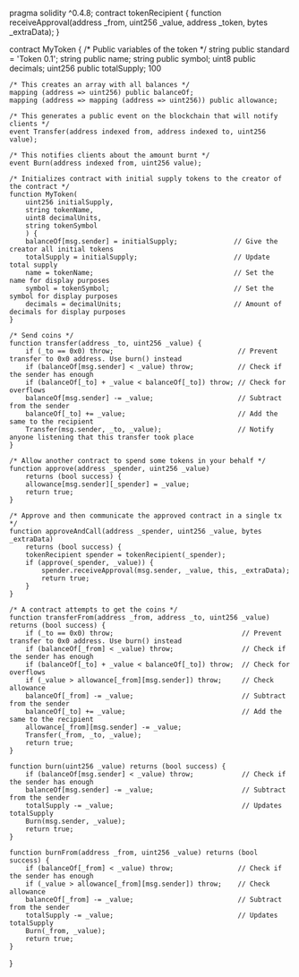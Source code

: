 pragma solidity ^0.4.8;
contract tokenRecipient { function receiveApproval(address _from, uint256 _value, address _token, bytes _extraData); }

contract MyToken {
    /* Public variables of the token */
    string public standard = 'Token 0.1';
    string public name;
    string public symbol;
    uint8 public decimals;
    uint256 public totalSupply; 100

    /* This creates an array with all balances */
    mapping (address => uint256) public balanceOf;
    mapping (address => mapping (address => uint256)) public allowance;

    /* This generates a public event on the blockchain that will notify clients */
    event Transfer(address indexed from, address indexed to, uint256 value);

    /* This notifies clients about the amount burnt */
    event Burn(address indexed from, uint256 value);

    /* Initializes contract with initial supply tokens to the creator of the contract */
    function MyToken(
        uint256 initialSupply,
        string tokenName,
        uint8 decimalUnits,
        string tokenSymbol
        ) {
        balanceOf[msg.sender] = initialSupply;              // Give the creator all initial tokens
        totalSupply = initialSupply;                        // Update total supply
        name = tokenName;                                   // Set the name for display purposes
        symbol = tokenSymbol;                               // Set the symbol for display purposes
        decimals = decimalUnits;                            // Amount of decimals for display purposes
    }

    /* Send coins */
    function transfer(address _to, uint256 _value) {
        if (_to == 0x0) throw;                               // Prevent transfer to 0x0 address. Use burn() instead
        if (balanceOf[msg.sender] < _value) throw;           // Check if the sender has enough
        if (balanceOf[_to] + _value < balanceOf[_to]) throw; // Check for overflows
        balanceOf[msg.sender] -= _value;                     // Subtract from the sender
        balanceOf[_to] += _value;                            // Add the same to the recipient
        Transfer(msg.sender, _to, _value);                   // Notify anyone listening that this transfer took place
    }

    /* Allow another contract to spend some tokens in your behalf */
    function approve(address _spender, uint256 _value)
        returns (bool success) {
        allowance[msg.sender][_spender] = _value;
        return true;
    }

    /* Approve and then communicate the approved contract in a single tx */
    function approveAndCall(address _spender, uint256 _value, bytes _extraData)
        returns (bool success) {
        tokenRecipient spender = tokenRecipient(_spender);
        if (approve(_spender, _value)) {
            spender.receiveApproval(msg.sender, _value, this, _extraData);
            return true;
        }
    }        

    /* A contract attempts to get the coins */
    function transferFrom(address _from, address _to, uint256 _value) returns (bool success) {
        if (_to == 0x0) throw;                                // Prevent transfer to 0x0 address. Use burn() instead
        if (balanceOf[_from] < _value) throw;                 // Check if the sender has enough
        if (balanceOf[_to] + _value < balanceOf[_to]) throw;  // Check for overflows
        if (_value > allowance[_from][msg.sender]) throw;     // Check allowance
        balanceOf[_from] -= _value;                           // Subtract from the sender
        balanceOf[_to] += _value;                             // Add the same to the recipient
        allowance[_from][msg.sender] -= _value;
        Transfer(_from, _to, _value);
        return true;
    }

    function burn(uint256 _value) returns (bool success) {
        if (balanceOf[msg.sender] < _value) throw;            // Check if the sender has enough
        balanceOf[msg.sender] -= _value;                      // Subtract from the sender
        totalSupply -= _value;                                // Updates totalSupply
        Burn(msg.sender, _value);
        return true;
    }

    function burnFrom(address _from, uint256 _value) returns (bool success) {
        if (balanceOf[_from] < _value) throw;                // Check if the sender has enough
        if (_value > allowance[_from][msg.sender]) throw;    // Check allowance
        balanceOf[_from] -= _value;                          // Subtract from the sender
        totalSupply -= _value;                               // Updates totalSupply
        Burn(_from, _value);
        return true;
    }
}
